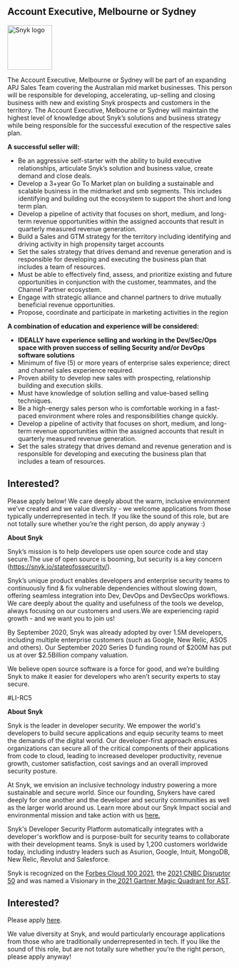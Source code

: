  Account Executive, Melbourne or Sydney
---

<img src="https://res.cloudinary.com/snyk/image/upload/v1537345894/press-kit/brand/logo-black.png" width="100" alt="Snyk logo" />

<p><span style="font-weight: 400;">The Account Executive, Melbourne or Sydney will be part of an expanding APJ Sales Team covering the Australian mid market businesses. This person will be responsible for developing, accelerating, up-selling and closing business with new and existing Snyk prospects and customers in the territory. The Account Executive, Melbourne or Sydney will maintain the highest level of knowledge about Snyk’s solutions and business strategy while being responsible for the successful execution of the respective sales plan.&nbsp;</span></p>
<p><strong>A successful seller will:</strong></p>
<ul>
<li style="font-weight: 400;"><span style="font-weight: 400;">Be an aggressive self-starter with the ability to build executive relationships, articulate Snyk’s solution and business value, create demand and close deals.</span></li>
<li style="font-weight: 400;"><span style="font-weight: 400;">Develop a 3+year Go To Market plan on building a sustainable and scalable business in the midmarket and smb segments. This includes identifying and building out the ecosystem to support the short and long term plan.</span></li>
<li style="font-weight: 400;"><span style="font-weight: 400;">Develop a pipeline of activity that focuses on short, medium, and long-term revenue opportunities within the assigned accounts that result in quarterly measured revenue generation.</span></li>
<li style="font-weight: 400;"><span style="font-weight: 400;">Build a Sales and GTM strategy for the territory including identifying and driving activity in high propensity target accounts&nbsp;</span></li>
<li style="font-weight: 400;"><span style="font-weight: 400;">Set the sales strategy that drives demand and revenue generation and is responsible for developing and executing the business plan that includes a team of resources.</span></li>
<li style="font-weight: 400;"><span style="font-weight: 400;">Must be able to effectively find, assess, and prioritize existing and future opportunities in conjunction with the customer, teammates, and the Channel Partner ecosystem.</span></li>
<li style="font-weight: 400;"><span style="font-weight: 400;">Engage with strategic alliance and channel partners to drive mutually beneficial revenue opportunities.</span></li>
<li style="font-weight: 400;"><span style="font-weight: 400;">Propose, coordinate and participate in marketing activities in the region</span></li>
</ul>
<p><strong>A combination of education and experience will be considered:</strong></p>
<ul>
<li style="font-weight: 400;"><strong>IDEALLY have experience selling and working in the Dev/Sec/Ops space with proven success of selling Security and/or DevOps software solutions</strong></li>
<li style="font-weight: 400;"><span style="font-weight: 400;">Minimum of five (5) or more years of enterprise sales experience; direct and channel sales experience required.</span></li>
<li style="font-weight: 400;"><span style="font-weight: 400;">Proven ability to develop new sales with prospecting, relationship building and execution skills.</span></li>
<li style="font-weight: 400;"><span style="font-weight: 400;">Must have knowledge of solution selling and value-based selling techniques.</span></li>
<li style="font-weight: 400;"><span style="font-weight: 400;">Be a high-energy sales person who is comfortable working in a fast-paced environment where roles and responsibilities change quickly.</span></li>
<li style="font-weight: 400;"><span style="font-weight: 400;">Develop a pipeline of activity that focuses on short, medium, and long-term revenue opportunities within the assigned accounts that result in quarterly measured revenue generation.</span></li>
<li style="font-weight: 400;"><span style="font-weight: 400;">Set the sales strategy that drives demand and revenue generation and is responsible for developing and executing the business plan that includes a team of resources.</span></li>
</ul>
<h2><strong>Interested?</strong></h2>
<p><span style="font-weight: 400;">Please apply below! We care deeply about the warm, inclusive environment we’ve created and we value diversity - we welcome applications from those typically underrepresented in tech. If you like the sound of this role, but are not totally sure whether you’re the right person, do apply anyway :)</span></p>
<p><strong>About Snyk</strong></p>
<p>Snyk’s mission is to help developers use open source code and stay secure.The use of open source is booming, but security is a key concern (<a class="c-link" href="https://snyk.io/stateofossecurity/" target="_blank" data-stringify-link="https://snyk.io/stateofossecurity/" data-sk="tooltip_parent">https://snyk.io/stateofossecurity/</a>).</p>
<p>Snyk’s unique product enables developers and enterprise security teams to continuously find &amp; fix vulnerable dependencies without slowing down, offering seamless integration into Dev, DevOps and DevSecOps workflows. We care deeply about the quality and usefulness of the tools we develop, always focusing on our customers and users.We are experiencing rapid growth - and we want you to join us!</p>
<p>By September 2020, Snyk was already adopted by over 1.5M developers, including multiple enterprise customers (such as Google, New Relic, ASOS and others). Our September 2020 Series D funding round of $200M has put us at over $2.5Billion company valuation.</p>
<p>We believe open source software is a force for good, and we’re building Snyk to make it easier for developers who aren’t security experts to stay secure.</p>
<p>#LI-RC5</p><div class="content-conclusion"><p><strong>About Snyk</strong></p>
<p><span style="font-weight: 400;">Snyk is the leader in developer security. We empower the world's developers to build secure applications and equip security teams to meet the demands of the digital world. Our developer-first approach ensures organizations can secure all of the critical components of their applications from code to cloud, leading to increased developer productivity, revenue growth, customer satisfaction, cost savings and an overall improved security posture.&nbsp;</span></p>
<p><span style="font-weight: 400;">At Snyk, we envision an inclusive technology industry powering a more sustainable and secure world.</span> <span style="font-weight: 400;">Since our founding, Snykers have cared deeply for one another and the developer and security communities as well as the larger world around us. Learn more about our Snyk Impact social and environmental mission and take action with us </span><a href="https://snyk.io/about/snyk-impact/"><span style="font-weight: 400;">here.</span></a></p>
<p><span style="font-weight: 400;">Snyk's Developer Security Platform automatically integrates with a developer's workflow and is purpose-built for security teams to collaborate with their development teams. Snyk is used by 1,200 customers worldwide today, including industry leaders such as Asurion, Google, Intuit, MongoDB, New Relic, Revolut and Salesforce.</span></p>
<p><span style="font-weight: 400;">Snyk is recognized on the </span><a href="https://www.forbes.com/cloud100/#6f24b5ba5f94"><span style="font-weight: 400;">Forbes Cloud 100 2021</span></a><span style="font-weight: 400;">, the </span><a href="https://www.cnbc.com/2021/05/25/these-are-the-2021-cnbc-disruptor-50-companies.html"><span style="font-weight: 400;">2021 CNBC Disruptor 50</span></a><span style="font-weight: 400;"> and was named a Visionary in the</span><a href="https://snyk.io/blog/snyk-visionary-2021-gartner-magic-quadrant-for-ast/"><span style="font-weight: 400;"> 2021 Gartner Magic Quadrant for AST</span></a><span style="font-weight: 400;">.</span></p></div>

Interested?
---

Please apply [here](https://boards.greenhouse.io/snyk/jobs/5399981002#app).

We value diversity at Snyk, and would particularly encourage applications from those who are traditionally underrepresented in tech.
If you like the sound of this role, but are not totally sure whether you’re the right person, please apply anyway!
